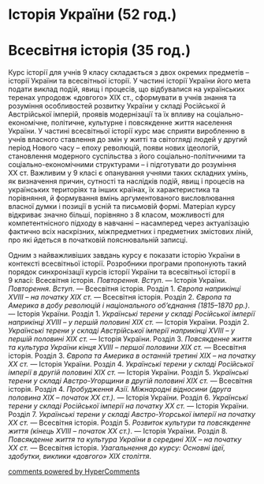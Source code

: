 <div id="hypercomments_widget" class="js-hypercomments-widget invisible"></div>

# Історія України (52 год.)
# Всесвітня історія (35 год.)

<p>Курс історії для учнів 9&nbsp;класу складається з двох окремих предметів &ndash; історії України та всесвітньої історії. У частині історії України його мета подати виклад подій, явищ і процесів, що відбувалися на українських теренах упродовж &laquo;довгого&raquo; ХІХ&nbsp;ст., сформувати в учнів знання та розуміння особливостей розвитку України у складі Російської й Австрійської імперій, проявів модернізації та їх впливу на соціально-економічне, політичне, культурне і повсякденне життя населення України. У частині всесвітньої історії курс має сприяти виробленню в учнів власного ставлення до змін у житті та світогляді людей у другий період Нового часу &ndash; епоху революцій, появи нових ідеологій, становлення модерного суспільства з його соціально-політичними та соціально-економічними структурами &ndash; і підготувати до розуміння ХХ&nbsp;ст. Важливим у 9&nbsp;класі є опанування учнями таких складних умінь, як визначення причин, сутності та наслідків подій, явищ і процесів на українських територіях та інших країнах, їх характеристика та порівняння, й формування вмінь аргументованого висловлювання власної думки і позиції в усній та письмовій формі. Матеріал курсу відкриває значно більші, порівняно з 8&nbsp;класом, можливості для компетентнісного підходу в навчанні &ndash; насамперед через актуалізацію фактично всіх наскрізних, міжпредметних і предметних змістових ліній, про які йдеться в початковій пояснювальній записці.</p>
<p>Одним з найважливіших завдань курсу є показати історію України в контексті всесвітньої історії. Розробники програми пропонують такий порядок синхронізації курсів історії України та всесвітньої історії в 9&nbsp;класі: Всесвітня історія. <em>Повторення. Вступ</em>. &mdash; Історія України. <em>Повторення. Вступ</em>. &mdash; Всесвітня історія. Розділ&nbsp;1. <em>Європа наприкінці ХVІІІ &ndash; на початку ХІХ ст.</em> &mdash; Всесвітня історія. Розділ 2. <em>Європа та Америка в добу революцій і національного об&rsquo;єднання (1815&ndash;1870 рр.)</em>. &mdash; Історія України. Розділ&nbsp;1. <em>Українські </em><em>терени</em><em> у складі Російської імперії наприкінці ХVІІІ &ndash; </em><em>у</em><em> першій половині ХІХ&nbsp;ст.</em> &mdash; Історія України. Розділ 2. <em>Українські </em><em>терени</em><em> у складі Австрійської імперії наприкінці ХVІІІ &ndash; у першій половині ХІХ&nbsp;ст.</em> &mdash; Історія України. Розділ 3. <em>Повсякденне життя та культура України кінця ХVІІІ &ndash; першої половини ХІХ ст.</em> &mdash; Всесвітня історія. Розділ 3. <em>Європа та Америка в останній третині ХІХ &ndash; на початку ХХ ст.</em> &mdash; Історія України. Розділ 4. <em>Українські </em><em>терени</em><em> у складі Російської імперії в другій половині ХІХ&nbsp;ст.</em> &mdash; Історія України. Розділ 5. <em>Українські </em><em>терени</em><em> у складі Австро-Угорщини в другій половині ХІХ&nbsp;ст.</em> &mdash; Всесвітня історія. Розділ&nbsp;4. <em>Пробудження Азії. Міжнародні відносини (друга половина ХІХ &ndash; початок ХХ ст.)</em>. &mdash; Історія України. Розділ 6. <em>Українські </em><em>терени</em><em> у складі Російської імперії на початку ХХ ст.</em> &mdash; Історія України. Розділ&nbsp;7. <em>Українські </em><em>терени</em><em> у складі Австро-Угорської імперії на початку ХХ&nbsp;ст.</em> &mdash; Всесвітня історія. Розділ 5. <em>Розвиток культури та повсякденне життя (кінець ХVІІІ &ndash; початок ХХ ст.)</em>. &mdash; Історія України. Розділ 8. <em>Повсякденне життя та культура України в середині ХІХ &ndash; на початку ХХ</em><em>&nbsp;</em><em>ст.</em> &mdash; Всесвітня історія. <em>Узагальнення до курсу: Основні ідеї, здобутки, виклики &laquo;довгого&raquo; ХІХ</em><em>&nbsp;</em><em>століття</em>.</p>

<div class="js-hypercomments-container">
<a href="http://hypercomments.com" class="hc-link" title="comments widget">comments powered by HyperComments</a>
</div>